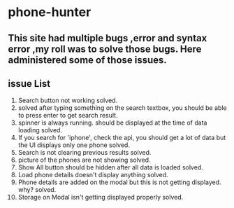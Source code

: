 # phone-hunter

## This site had multiple bugs ,error and syntax error ,my roll was to solve those bugs. Here administered some of those issues.


## issue List 
1. Search button not working <underline>solved</underline>.
2. solved after typing something on the search textbox, you should be able to press enter to get search result.
3. spinner is always running. should be displayed at the time of data loading solved.
4. If you search for 'iphone', check the api, you should get a lot of data but the UI displays only one phone solved.
5. Search is not clearing previous results solved.
6. picture of the phones are not showing solved.
7. Show All button should be hidden after all data is loaded solved.
8. Load phone details doesn't display anything solved.
9. Phone details are added on the modal but this is not getting displayed. why? solved.
10. Storage on Modal isn't getting displayed properly solved.
